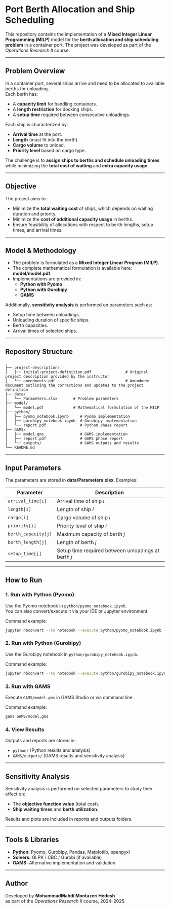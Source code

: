 # Port Berth Allocation and Ship Scheduling

This repository contains the implementation of a **Mixed Integer Linear Programming (MILP)** model for the **berth allocation and ship scheduling problem** in a container port. The project was developed as part of the *Operations Research II* course.

---

## Problem Overview
In a container port, several ships arrive and need to be allocated to available berths for unloading.  
Each berth has:
- A **capacity limit** for handling containers.  
- A **length restriction** for docking ships.  
- A **setup time** required between consecutive unloadings.  

Each ship is characterized by:  
- **Arrival time** at the port.  
- **Length** (must fit into the berth).  
- **Cargo volume** to unload.  
- **Priority level** based on cargo type.  

The challenge is to **assign ships to berths and schedule unloading times** while minimizing the **total cost of waiting** and **extra capacity usage**.

---

## Objective
The project aims to:  
- Minimize the **total waiting cost** of ships, which depends on waiting duration and priority.  
- Minimize the **cost of additional capacity usage** in berths.  
- Ensure feasibility of allocations with respect to berth lengths, setup times, and arrival times.

---

## Model & Methodology
- The problem is formulated as a **Mixed Integer Linear Program (MILP)**.  
- The complete mathematical formulation is available here: **model/model.pdf**.  
- Implementations are provided in:
  - **Python with Pyomo**  
  - **Python with Gurobipy**  
  - **GAMS**  

Additionally, **sensitivity analysis** is performed on parameters such as:  
- Setup time between unloadings.  
- Unloading duration of specific ships.  
- Berth capacities.  
- Arrival times of selected ships.  

---

## Repository Structure
```plaintext
.
├── project-description/
│   ├── initial-project-definition.pdf               # Original project description provided by the instructor
│   └── amendments.pdf                               # Amendment document outlining the corrections and updates to the project definition
├── data/
│   └── Parameters.xlsx       # Problem parameters
├── model/
│   └── model.pdf             # Mathematical formulation of the MILP
├── python/
│   ├── pyomo_notebook.ipynb     # Pyomo implementation
│   ├── gurobipy_notebook.ipynb  # Gurobipy implementation
│   └── report.pdf               # Python phase report
├── GAMS/
│   ├── model.gms                # GAMS implementation
│   ├── report.pdf               # GAMS phase report
│   └── outputs/                 # GAMS outputs and results
└── README.md
```

---

## Input Parameters
The parameters are stored in **data/Parameters.xlsx**. Examples:

| Parameter | Description |
|-----------|-------------|
| `arrival_time[i]` | Arrival time of ship *i* |
| `length[i]` | Length of ship *i* |
| `cargo[i]` | Cargo volume of ship *i* |
| `priority[i]` | Priority level of ship *i* |
| `berth_capacity[j]` | Maximum capacity of berth *j* |
| `berth_length[j]` | Length of berth *j* |
| `setup_time[j]` | Setup time required between unloadings at berth *j* |

---

## How to Run

### 1. Run with Python (Pyomo)
Use the Pyomo notebook in `python/pyomo_notebook.ipynb`.  
You can also convert/execute it via your IDE or Jupyter environment.

Command example:  
```bash
jupyter nbconvert --to notebook --execute python/pyomo_notebook.ipynb --output python/pyomo_notebook_out.ipynb
```

### 2. Run with Python (Gurobipy)
Use the Gurobipy notebook in `python/gurobipy_notebook.ipynb`.

Command example:  
```bash
jupyter nbconvert --to notebook --execute python/gurobipy_notebook.ipynb --output python/gurobipy_notebook_out.ipynb
```

### 3. Run with GAMS
Execute `GAMS/model.gms` in GAMS Studio or via command line:

Command example:  
```bash
gams GAMS/model.gms
```

### 4. View Results
Outputs and reports are stored in:  
- `python/` (Python results and analysis)  
- `GAMS/outputs/` (GAMS results and sensitivity analysis)

---

## Sensitivity Analysis
Sensitivity analysis is performed on selected parameters to study their effect on:
- The **objective function value** (total cost).  
- **Ship waiting times** and **berth utilization**.  

Results and plots are included in reports and outputs folders.

---

## Tools & Libraries
- **Python:** Pyomo, Gurobipy, Pandas, Matplotlib, openpyxl  
- **Solvers:** GLPK / CBC / Gurobi (if available)  
- **GAMS:** Alternative implementation and validation  

---

## Author
Developed by **MohammadMahdi Montazeri Hedesh**  
as part of the *Operations Research II* course, 2024–2025.
